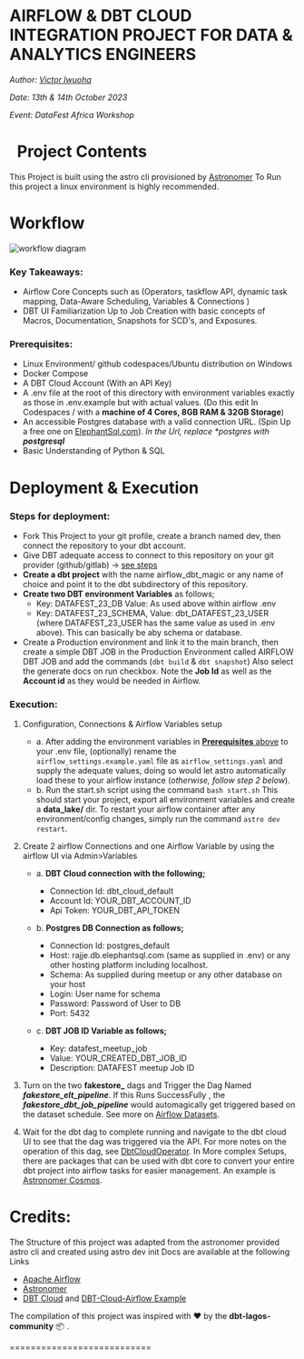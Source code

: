 AIRFLOW & DBT CLOUD INTEGRATION PROJECT FOR DATA & ANALYTICS ENGINEERS
========

*Author: [Victor Iwuoha](https://linkedin.com/in/viciwuoha)*

*Date: 13th & 14th October 2023*

*Event: DataFest Africa Workshop*

&nbsp;
Project Contents
================
This Project is built using the astro cli provisioned by [Astronomer](https://docs.astronomer.io/)
To Run this project a linux environment is highly recommended.


Workflow
================
![workflow diagram](img/workflow.png)

### Key Takeaways:
- Airflow Core Concepts such as (Operators, taskflow API, dynamic task mapping, Data-Aware Scheduling, Variables & Connections )
- DBT UI Familiarization Up to Job Creation with basic concepts of Macros, Documentation, Snapshots for SCD's, and Exposures.

### Prerequisites:

- Linux Environment/ github codespaces/Ubuntu distribution on Windows
- Docker Compose
- A DBT Cloud Account (With an API Key)
- A .env file at the root of this directory with environment variables exactly as those in .env.example but with actual values. (Do this edit In Codespaces / with a **machine of 4 Cores, 8GB RAM & 32GB Storage**)
- An accessible Postgres database with a valid connection URL. (Spin Up a free one on [ElephantSql.com](https://elephantsql.com)). _In the Url, replace *postgres with **postgresql**_
- Basic Understanding of Python & SQL

Deployment & Execution
======================

### Steps for deployment:

- Fork This Project to your git profile, create a branch named dev, then connect the repository to your dbt account.
- Give DBT adequate access to connect to this repository on your git provider (github/gitlab) -> [see steps](https://docs.getdbt.com/docs/cloud/git/connect-github)
- **Create a dbt project** with the name airflow_dbt_magic or any name of choice and point it to the dbt subdirectory of this repository.
- **Create two DBT environment Variables** as follows;
    - Key: DATAFEST_23_DB Value: As used above within airflow .env
    - Key: DATAFEST_23_SCHEMA, Value: dbt_DATAFEST_23_USER (where DATAFEST_23_USER has the same value as used in .env above). This can basically be aby schema or database.
- Create a Production environment and link it to the main branch, then create a simple DBT JOB in the Production Environment called AIRFLOW DBT JOB and add the commands (`dbt build` & `dbt snapshot`) Also select the generate docs on run checkbox. Note the **Job Id** as well as the **Account id** as they would be needed in Airflow.


### Execution:

1. Configuration, Connections & Airflow Variables setup
    - a.  After adding the environment variables in [**Prerequisites** above](#prerequisites) to your .env file, (optionally) rename the `airflow_settings.example.yaml` file as `airflow_settings.yaml` and supply the adequate values, doing so would let astro automatically load these to your airflow instance (_otherwise, follow step 2 below_). 
    - b.   Run the start.sh script using the command `bash start.sh` This should start your project, export all environment variables and create a **data_lake/** dir. To restart your airflow container after any environment/config changes, simply run the command `astro dev restart`.
2. Create 2 airflow Connections and one Airflow Variable by using the airflow UI via Admin>Variables
    -  a. **DBT Cloud connection with the following;**
        -   Connection Id: dbt_cloud_default
        -   Account Id: YOUR_DBT_ACCOUNT_ID
        -   Api Token: YOUR_DBT_API_TOKEN
    &nbsp;

    -  b. **Postgres DB Connection as follows;**
        - Connection Id: postgres_default
        - Host: rajje.db.elephantsql.com (same as supplied in .env) or any other hosting platform including localhost.
        - Schema: As supplied during meetup or any other database on your host
        - Login: User name for schema
        - Password: Password of User to DB
        - Port: 5432
    &nbsp;

    -   c. **DBT JOB ID Variable as follows;**
        - Key: datafest_meetup_job
        - Value: YOUR_CREATED_DBT_JOB_ID
        - Description: DATAFEST meetup Job ID

3. Turn on the two **fakestore_** dags and Trigger the Dag Named _**fakestore_elt_pipeline**_. If this Runs SuccessFully , the _**fakestore_dbt_job_pipeline**_ would automagically get triggered based on the dataset schedule. See more on [Airflow Datasets](https://airflow.apache.org/docs/apache-airflow/stable/authoring-and-scheduling/datasets.html).


4. Wait for the dbt dag to complete running and navigate to the dbt cloud UI to see that the dag was triggered via the API. For more notes on the operation of this dag, see [DbtCloudOperator](https://airflow.apache.org/docs/apache-airflow-providers-dbt-cloud/stable/operators.html). In More complex Setups, there are packages that can be used with dbt core to convert your entire dbt project into airflow tasks for easier management. An example is [Astronomer Cosmos](https://github.com/astronomer/astronomer-cosmos).

Credits:
===========================

The Structure of this project was adapted from the astronomer provided astro cli and created using astro dev init
Docs are available at the following Links

- [Apache Airflow]()
- [Astronomer](https://docs.astronomer.io/)
- [DBT Cloud](https://docs.getdbt.com/) and [DBT-Cloud-Airflow Example](https://docs.getdbt.com/guides/orchestration/airflow-and-dbt-cloud/1-airflow-and-dbt-cloud)

The compilation of this project was inspired with ❤️ by the **dbt-lagos-community** 📦 .


===========================
